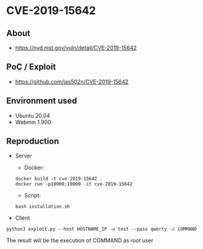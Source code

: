 # CVE-2019-15642

## About
* <https://nvd.nist.gov/vuln/detail/CVE-2019-15642>


## PoC / Exploit
* <https://github.com/jas502n/CVE-2019-15642>
 

## Environment used

* Ubuntu 20.04
* Webmin 1.900


## Reproduction 

* Server
    - Docker:
    ```shell script
    docker build -t cve-2019-15642 .
    docker run -p10000:10000 -it cve-2019-15642
    ```
    
    - Script:
    ```shell script
    bash installation.sh
    ```    

* Client
```shell script
python3 exploit.py --host HOSTNAME_IP -u test --pass qwerty -c COMMAND
```

The result will be the execution of COMMAND as *root* user